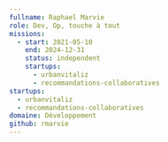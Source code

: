 ```yaml
---
fullname: Raphael Marvie
role: Dev, Op, touche à tout
missions:
  - start: 2021-05-10
    end: 2024-12-31
    status: independent
    startups:
      - urbanvitaliz
      - recommandations-collaboratives
startups:
  - urbanvitaliz
  - recommandations-collaboratives
domaine: Développement
github: rmarvie
---
```

